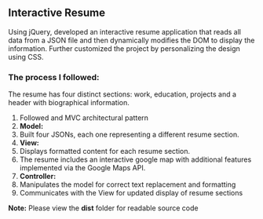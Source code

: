 ## Interactive Resume

Using jQuery, developed an interactive resume application that reads all data from a JSON file and then dynamically modifies the DOM to display the information. Further customized the project by personalizing the design using CSS.

### The process I followed:
The resume has four distinct sections: work, education, projects and a header with biographical information.

1. Followed and MVC architectural pattern
1. **Model:**
  1. Built four JSONs, each one representing a different resume section.
1. **View:**
  1. Displays formatted content for each resume section.
  1. The resume includes an interactive google map with additional features implemented via the Google Maps API.
1. **Controller:**
  1. Manipulates the model for correct text replacement and formatting
  1. Communicates with the View for updated display of resume sections

**Note:** Please view the **dist** folder for readable source code
